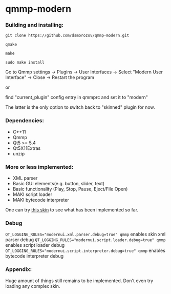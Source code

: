 # qmmp-modern
### Building and installing: 
`git clone https://github.com/dsmorozov/qmmp-modern.git` 

`qmake` 

`make`  

`sudo make install`

Go to Qmmp settings -> Plugins -> User Interfaces -> Select "Modern User Interface" -> Close -> Restart the program

or

find "current_plugin" config entry in qmmprc and set it to "modern"

The latter is the only option to switch back to "skinned" plugin for now.


### Dependencies:
- C++11
- Qmmp
- Qt5 >= 5.4
- Qt5X11Extras
- unzip

### More or less implemented:
- XML parser
- Basic GUI elements(e.g. button, slider, text)
- Basic functionality (Play, Stop, Pause, Eject/File Open)
- MAKI script loader
- MAKI bytecode interpreter

One can try [this skin](https://www.dropbox.com/s/nl6bd3ufcalo6mf/Tutorial4.wal?dl=0) to see what has been implemented so far.

### Debug
`QT_LOGGING_RULES="modernui.xml.parser.debug=true" qmmp` enables skin xml parser debug
`QT_LOGGING_RULES="modernui.script.loader.debug=true" qmmp` enables script loader debug
`QT_LOGGING_RULES="modernui.script.interpreter.debug=true" qmmp` enables bytecode interpreter debug

### Appendix:
Huge amount of things still remains to be implemented. Don't even try loading any complex skin.
